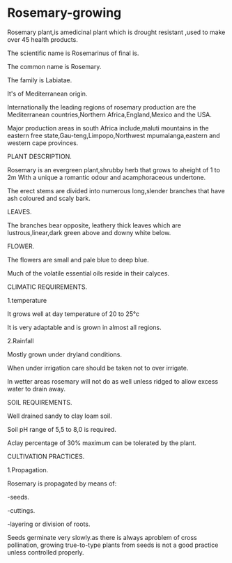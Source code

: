 # Rosemary-growing

Rosemary plant,is amedicinal plant which is drought resistant ,used to make over 45 health products.

The scientific name is Rosemarinus of final is.

The common name is Rosemary.

The family is Labiatae.

It's of Mediterranean origin.

Internationally the leading regions of rosemary production are the Mediterranean countries,Northern Africa,England,Mexico and the USA.

Major production areas in south Africa include,maluti mountains in the eastern free state,Gau-teng,Limpopo,Northwest mpumalanga,eastern and western cape provinces.

PLANT DESCRIPTION.

Rosemary is an evergreen plant,shrubby herb that grows to aheight of 1 to 2m
With a unique a romantic odour and acamphoraceous undertone.

The erect stems are divided into numerous long,slender branches that have ash coloured and scaly bark.

LEAVES.

The branches bear opposite, leathery thick leaves which are lustrous,linear,dark green above and downy white below.

FLOWER.

The flowers are small and pale blue to deep blue.

Much of the volatile essential oils reside in their calyces.

CLIMATIC REQUIREMENTS.

1.temperature
 
 It grows well at day temperature of 20 to 25°c
 
 It is very adaptable and is grown in almost all regions.

2.Rainfall

 Mostly grown under dryland conditions.
 
 When under irrigation care should be taken not to over irrigate.
 
 In wetter areas rosemary will not do as well unless ridged to allow excess water to drain away.
 
 SOIL REQUIREMENTS.

 Well drained sandy to clay loam soil.
 
 Soil pH range of 5,5 to 8,0 is required.
 
 Aclay percentage of 30% maximum can be tolerated by the plant.
 
 CULTIVATION PRACTICES.

1.Propagation.
  
  Rosemary is propagated by means of:

-seeds.

-cuttings.

-layering or division of roots.

 Seeds germinate very slowly.as there is always aproblem of cross pollination, growing true-to-type plants from seeds is not a good practice unless controlled properly.
